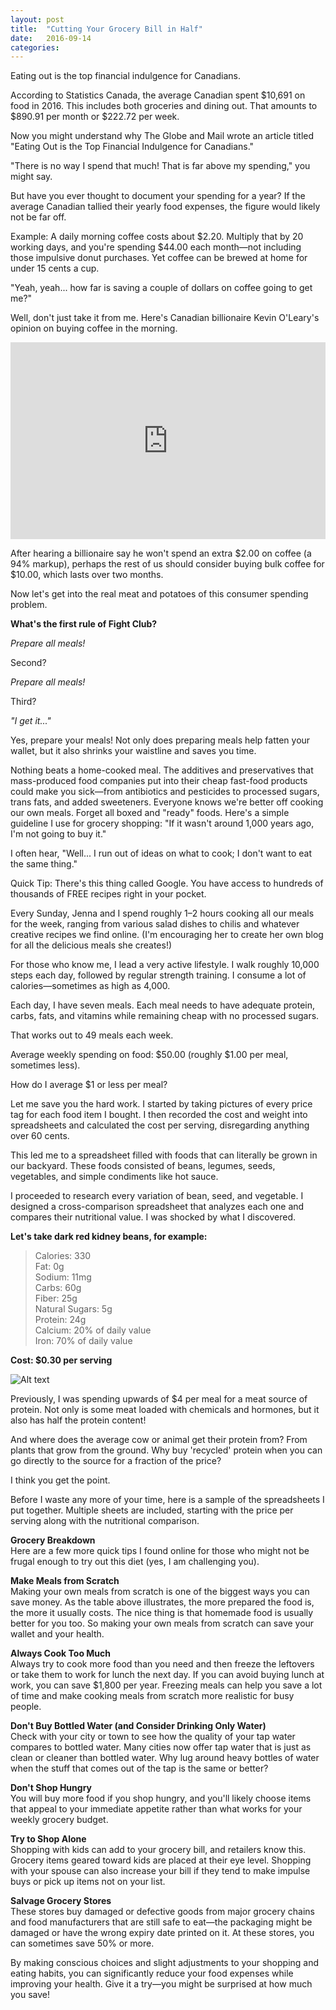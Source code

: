 ```yaml
---
layout: post
title:  "Cutting Your Grocery Bill in Half"
date:   2016-09-14
categories: 
---
```

Eating out is the top financial indulgence for Canadians.

According to Statistics Canada, the average Canadian spent $10,691 on food in 2016. This includes both groceries and dining out. That amounts to $890.91 per month or $222.72 per week.

Now you might understand why The Globe and Mail wrote an article titled "Eating Out is the Top Financial Indulgence for Canadians."

"There is no way I spend that much! That is far above my spending," you might say.

But have you ever thought to document your spending for a year? If the average Canadian tallied their yearly food expenses, the figure would likely not be far off.

Example: A daily morning coffee costs about $2.20. Multiply that by 20 working days, and you're spending $44.00 each month—not including those impulsive donut purchases. Yet coffee can be brewed at home for under 15 cents a cup.

"Yeah, yeah... how far is saving a couple of dollars on coffee going to get me?"

Well, don't just take it from me. Here's Canadian billionaire Kevin O'Leary's opinion on buying coffee in the morning.

<div class="video-container">
  <iframe 
    width="100%" 
    height="315" 
    src="https://www.youtube.com/embed/56XYThTXgOQ" 
    style="max-width: 100%; margin: 0 auto;"
    frameborder="0" 
    allowfullscreen>
  </iframe>
</div>

After hearing a billionaire say he won't spend an extra $2.00 on coffee (a 94% markup), perhaps the rest of us should consider buying bulk coffee for $10.00, which lasts over two months.

Now let's get into the real meat and potatoes of this consumer spending problem.

**What's the first rule of Fight Club?**

*Prepare all meals!*

Second?

*Prepare all meals!*

Third?

*"I get it..."*

Yes, prepare your meals! Not only does preparing meals help fatten your wallet, but it also shrinks your waistline and saves you time.

Nothing beats a home-cooked meal. The additives and preservatives that mass-produced food companies put into their cheap fast-food products could make you sick—from antibiotics and pesticides to processed sugars, trans fats, and added sweeteners. Everyone knows we're better off cooking our own meals. Forget all boxed and "ready" foods. Here's a simple guideline I use for grocery shopping: "If it wasn't around 1,000 years ago, I'm not going to buy it."

I often hear, "Well... I run out of ideas on what to cook; I don't want to eat the same thing."

Quick Tip: There's this thing called Google. You have access to hundreds of thousands of FREE recipes right in your pocket.

Every Sunday, Jenna and I spend roughly 1–2 hours cooking all our meals for the week, ranging from various salad dishes to chilis and whatever creative recipes we find online. (I'm encouraging her to create her own blog for all the delicious meals she creates!)

For those who know me, I lead a very active lifestyle. I walk roughly 10,000 steps each day, followed by regular strength training. I consume a lot of calories—sometimes as high as 4,000.

Each day, I have seven meals. Each meal needs to have adequate protein, carbs, fats, and vitamins while remaining cheap with no processed sugars.

That works out to 49 meals each week.

Average weekly spending on food: $50.00 (roughly $1.00 per meal, sometimes less).

How do I average $1 or less per meal?

Let me save you the hard work. I started by taking pictures of every price tag for each food item I bought. I then recorded the cost and weight into spreadsheets and calculated the cost per serving, disregarding anything over 60 cents.

This led me to a spreadsheet filled with foods that can literally be grown in our backyard. These foods consisted of beans, legumes, seeds, vegetables, and simple condiments like hot sauce.

I proceeded to research every variation of bean, seed, and vegetable. I designed a cross-comparison spreadsheet that analyzes each one and compares their nutritional value. I was shocked by what I discovered.

**Let's take dark red kidney beans, for example:**

>Calories: 330  
>Fat: 0g  
>Sodium: 11mg  
>Carbs: 60g  
>Fiber: 25g  
>Natural Sugars: 5g  
>Protein: 24g  
>Calcium: 20% of daily value  
>Iron: 70% of daily value  

**Cost: $0.30 per serving**  

![Alt text](/assets/images/bean.jpg)

Previously, I was spending upwards of $4 per meal for a meat source of protein. Not only is some meat loaded with chemicals and hormones, but it also has half the protein content!

And where does the average cow or animal get their protein from? From plants that grow from the ground. Why buy 'recycled' protein when you can go directly to the source for a fraction of the price?

I think you get the point.

Before I waste any more of your time, here is a sample of the spreadsheets I put together. Multiple sheets are included, starting with the price per serving along with the nutritional comparison.

**Grocery Breakdown**  
Here are a few more quick tips I found online for those who might not be frugal enough to try out this diet (yes, I am challenging you).

**Make Meals from Scratch**  
Making your own meals from scratch is one of the biggest ways you can save money. As the table above illustrates, the more prepared the food is, the more it usually costs. The nice thing is that homemade food is usually better for you too. So making your own meals from scratch can save your wallet and your health.

**Always Cook Too Much**  
Always try to cook more food than you need and then freeze the leftovers or take them to work for lunch the next day. If you can avoid buying lunch at work, you can save $1,800 per year. Freezing meals can help you save a lot of time and make cooking meals from scratch more realistic for busy people.

**Don't Buy Bottled Water (and Consider Drinking Only Water)**  
Check with your city or town to see how the quality of your tap water compares to bottled water. Many cities now offer tap water that is just as clean or cleaner than bottled water. Why lug around heavy bottles of water when the stuff that comes out of the tap is the same or better?

**Don't Shop Hungry**  
You will buy more food if you shop hungry, and you'll likely choose items that appeal to your immediate appetite rather than what works for your weekly grocery budget.

**Try to Shop Alone**   
Shopping with kids can add to your grocery bill, and retailers know this. Grocery items geared toward kids are placed at their eye level. Shopping with your spouse can also increase your bill if they tend to make impulse buys or pick up items not on your list.

**Salvage Grocery Stores**  
These stores buy damaged or defective goods from major grocery chains and food manufacturers that are still safe to eat—the packaging might be damaged or have the wrong expiry date printed on it. At these stores, you can sometimes save 50% or more.

By making conscious choices and slight adjustments to your shopping and eating habits, you can significantly reduce your food expenses while improving your health. Give it a try—you might be surprised at how much you save!